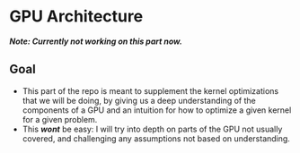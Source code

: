 # GPU Architecture

***Note: Currently not working on this part now.***


## Goal
- This part of the repo is meant to supplement the kernel optimizations that we will be doing, by giving us a deep understanding of the components of a GPU and an intuition for how to optimize a given kernel for a given problem.
- This ***wont*** be easy: I will try into depth on parts of the GPU not usually covered, and challenging any assumptions not based on understanding.
